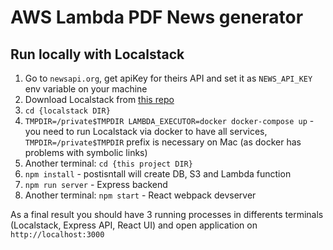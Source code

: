 # AWS Lambda PDF News generator

## Run locally with Localstack

1. Go to `newsapi.org`, get apiKey for theirs API and set it as `NEWS_API_KEY` env variable on your machine
1. Download Localstack from [this repo](https://github.com/localstack/localstack)
1. `cd {localstack DIR}`
1. `TMPDIR=/private$TMPDIR LAMBDA_EXECUTOR=docker docker-compose up` - you need to run Localstack via docker to have all services, `TMPDIR=/private$TMPDIR` prefix is necessary on Mac (as docker has problems with symbolic links)
1. Another terminal: `cd {this project DIR}`
1. `npm install` - postisntall will create DB, S3 and Lambda function
1. `npm run server` - Express backend
1. Another terminal: `npm start` - React webpack devserver

As a final result you should have 3 running processes in differents terminals (Localstack, Express API, React UI) and open application on `http://localhost:3000`
